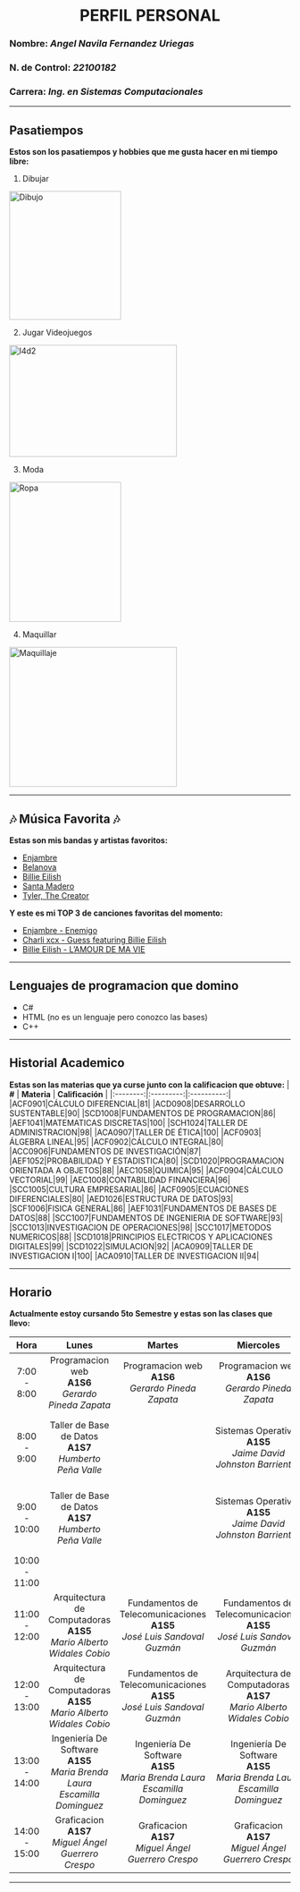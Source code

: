 # <Center> PERFIL PERSONAL </Center>

### **Nombre:** ***Angel Navila Fernandez Uriegas***
### **N. de Control:** ***22100182***
### **Carrera:** ***Ing. en Sistemas Computacionales***  
---
## Pasatiempos

**Estos son los pasatiempos y hobbies que me gusta hacer en mi tiempo libre:**
1. Dibujar

<img src="https://i.pinimg.com/736x/84/be/57/84be57009ef96906b4daac6d5da3ed50.jpg" alt="Dibujo" width="200" height="230">

2. Jugar Videojuegos

<img src="https://i.ytimg.com/vi/hQhnXJ5pOwE/maxresdefault.jpg" alt="l4d2" width="300" height="200">

3. Moda

<img src="https://i.pinimg.com/736x/b8/6c/bf/b86cbfeb36c9a09d67d2aa17b6aafeae.jpg" alt="Ropa" width="200" height="250">

4. Maquillar

<img src="https://img.freepik.com/premium-photo/collection-various-cosmetics-makeup-products-neatly-arranged-table-top-view-makeup-cosmetics-set-ai-generated_585735-8076.jpg" alt="Maquillaje" width="300" height="250">


---
## 🎶 Música Favorita 🎶

 **Estas son mis bandas y artistas favoritos:**

 + [Enjambre](https://open.spotify.com/artist/1ZdhAl62G6ZlEKqIwUAfZR?si=2WzTJ2jDSUmAaNE90xgffw)
 + [Belanova](https://open.spotify.com/artist/3oNy8cjBtJzLC07I70sklp?si=jI04w3svSj2f4_EsfCrGcQ)
 + [Billie Eilish](https://open.spotify.com/artist/6qqNVTkY8uBg9cP3Jd7DAH?si=fSiOMHMuR5mtK8vyvRazVg) 
 + [Santa Madero](https://open.spotify.com/artist/0CRFTlHrIHedPTQFqUYAXN?si=bPsNGBrpRCq6xQEBjKePWQ)
 + [Tyler, The Creator](https://open.spotify.com/artist/4V8LLVI7PbaPR0K2TGSxFF?si=lHH9yDheRDuoC2YqTv5SSg)

**Y este es mi TOP 3 de canciones favoritas del momento:**

+ [Enjambre - Enemigo ](https://open.spotify.com/track/5TfPnG96tAhiYodEF47T59?si=6211f50eb65e4e77)
+ [Charli xcx - Guess featuring Billie Eilish ](https://open.spotify.com/track/3WOhcATHxK2SLNeP5W3v1v?si=e580454df0b84efe)
+ [Billie Eilish - L’AMOUR DE MA VIE ](https://open.spotify.com/track/6fPan2saHdFaIHuTSatORv?si=5bfcb7d612844246)
---
## Lenguajes de programacion que domino

+ C#
+ HTML (no es un lenguaje pero conozco las bases)
+ C++


---
## Historial Academico
**Estas son las materias que ya curse junto con la calificacion que obtuve:**
| **#** | **Materia** | **Calificación** | 
|:--------:|:---------:|:----------:|
|ACF0901|CÁLCULO DIFERENCIAL|81|
|ACD0908|DESARROLLO SUSTENTABLE|90|
|SCD1008|FUNDAMENTOS DE PROGRAMACION|86|
|AEF1041|MATEMATICAS DISCRETAS|100|
|SCH1024|TALLER DE ADMINISTRACION|98|
|ACA0907|TALLER DE ÉTICA|100|
|ACF0903|ÁLGEBRA LINEAL|95|
|ACF0902|CÁLCULO INTEGRAL|80|
|ACC0906|FUNDAMENTOS DE INVESTIGACIÓN|87|
|AEF1052|PROBABILIDAD Y ESTADISTICA|80|
|SCD1020|PROGRAMACION ORIENTADA A OBJETOS|88|
|AEC1058|QUIMICA|95|
|ACF0904|CÁLCULO VECTORIAL|99|
|AEC1008|CONTABILIDAD FINANCIERA|96|
|SCC1005|CULTURA EMPRESARIAL|86|
|ACF0905|ECUACIONES DIFERENCIALES|80|
|AED1026|ESTRUCTURA DE DATOS|93|
|SCF1006|FISICA GENERAL|86|
|AEF1031|FUNDAMENTOS DE BASES DE DATOS|88|
|SCC1007|FUNDAMENTOS DE INGENIERIA DE SOFTWARE|93|
|SCC1013|INVESTIGACION DE OPERACIONES|98|
|SCC1017|METODOS NUMERICOS|88|
|SCD1018|PRINCIPIOS ELECTRICOS Y APLICACIONES DIGITALES|99|
|SCD1022|SIMULACION|92|
|ACA0909|TALLER DE INVESTIGACION I|100|
|ACA0910|TALLER DE INVESTIGACION II|94|


---
## Horario 
**Actualmente estoy cursando 5to Semestre y estas son las clases que llevo:**

| **Hora** | **Lunes** | **Martes** | **Miercoles** | **Jueves** | **Viernes** |
|:--------:|:---------:|:----------:|:------------:|:---------:|:---------:|
| 7:00 - 8:00 | Programacion web <br>**A1S6**</br> *Gerardo Pineda Zapata* | Programacion web <br>**A1S6**</br> *Gerardo Pineda Zapata*  |Programacion web <br>**A1S6**</br> *Gerardo Pineda Zapata*  |Programacion web <br>**A1S6**</br> *Gerardo Pineda Zapata*  |Programacion web <br>**A1S6**</br> *Gerardo Pineda Zapata*  |
| 8:00 - 9:00 | Taller de Base de Datos <br>**A1S7**</br> *Humberto Peña Valle*  | |Sistemas Operativos <br>**A1S5**</br> *Jaime David Johnston Barrientos*  |Taller de Base de Datos <br>**H305**</br> *Humberto Peña Valle* |Sistemas Operativos <br>**H206**</br> *Jaime David Johnston Barrientos* |
| 9:00 - 10:00 | Taller de Base de Datos <br>**A1S7**</br> *Humberto Peña Valle* |  |Sistemas Operativos <br>**A1S5**</br> *Jaime David Johnston Barrientos* |Taller de Base de Datos <br>**H305**</br> *Humberto Peña Valle* |Sistemas Operativos <br>**H206**</br> *Jaime David Johnston Barrientos* |
| 10:00 - 11:00 |  |  || | |
| 11:00 - 12:00 | Arquitectura de Computadoras <br>**A1S5**</br> *Mario Alberto Widales Cobio* | Fundamentos de Telecomunicaciones <br>**A1S5**</br> *José Luis Sandoval Guzmán*  |Fundamentos de Telecomunicaciones <br>**A1S5**</br> *José Luis Sandoval Guzmán*  |Fundamentos de Telecomunicaciones <br>**A1S5**</br> *José Luis Sandoval Guzmán*  |Arquitectura de Computadoras <br>**A1S7**</br> *Mario Alberto Widales Cobio*|
| 12:00 - 13:00 | Arquitectura de Computadoras <br>**A1S5**</br> *Mario Alberto Widales Cobio* | Fundamentos de Telecomunicaciones <br>**A1S5**</br> *José Luis Sandoval Guzmán*  |Arquitectura de Computadoras <br>**A1S7**</br> *Mario Alberto Widales Cobio* | |Arquitectura de Computadoras <br>**A1S7**</br> *Mario Alberto Widales Cobio*|
| 13:00 - 14:00 | Ingeniería De Software <br>**A1S5**</br> *Maria Brenda Laura Escamilla Dominguez* | Ingeniería De Software <br>**A1S5**</br> *Maria Brenda Laura Escamilla Dominguez* |Ingeniería De Software <br>**A1S5**</br> *Maria Brenda Laura Escamilla Dominguez* |Ingeniería De Software <br>**A1S5**</br> *Maria Brenda Laura Escamilla Dominguez* |Ingeniería De Software <br>**A1S5**</br> *Maria Brenda Laura Escamilla Dominguez* |
| 14:00 - 15:00 | Graficacion <br>**A1S7**</br> *Miguel Ángel Guerrero Crespo* | Graficacion <br>**A1S7**</br> *Miguel Ángel Guerrero Crespo* |Graficacion <br>**A1S7**</br> *Miguel Ángel Guerrero Crespo* |Graficacion <br>**A1S7**</br> *Miguel Ángel Guerrero Crespo* |Graficacion <br>**A1S7**</br> *Miguel Ángel Guerrero Crespo* |

---


